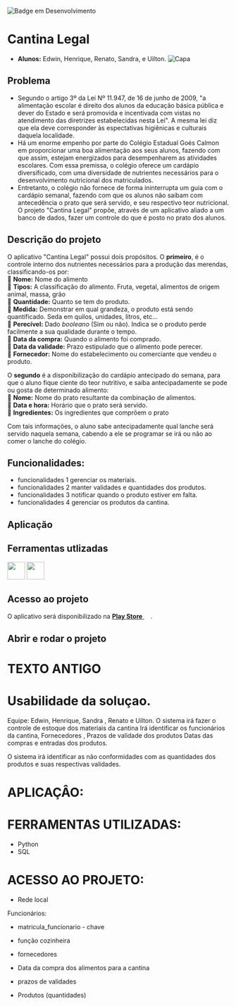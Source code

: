 ![Badge em Desenvolvimento](http://img.shields.io/static/v1?label=STATUS&message=EM%20DESENVOLVIMENTO&color=GREEN&style=for-the-badge)

# Cantina Legal
* **Alunos:** Edwin, Henrique, Renato, Sandra, e Uilton.
![Capa](https://upload.wikimedia.org/wikipedia/commons/c/c7/School_lunch.jpg)

## Problema
* Segundo o artigo 3º da Lei Nº 11.947, de 16 de junho de 2009, "a alimentação escolar é direito dos alunos da educação básica pública e dever do Estado e será promovida e incentivada com vistas no atendimento das diretrizes estabelecidas nesta Lei". A mesma lei diz que ela deve corresponder às espectativas higiênicas e culturais daquela localidade.
* Há um enorme empenho por parte do Colégio Estadual Goés Calmon em proporcionar uma boa alimentação aos seus alunos, fazendo com que assim, estejam energizados para desempenharem as atividades escolares. Com essa premissa, o colégio oferece um cardápio diversificado, com uma diversidade de nutrientes necessários para o desenvolvimento nutricional dos matriculados.
* Entretanto, o colégio não fornece de forma ininterrupta um guia com o cardápio semanal, fazendo com que os alunos não saibam com antecedência o prato que será servido, e seu respectivo teor nutricional. O projeto "Cantina Legal" propõe, através de um aplicativo aliado a um banco de dados, fazer um controle do que é posto no prato dos alunos.



## Descrição do projeto
O aplicativo "Cantina Legal" possui dois propósitos. O **primeiro**, é o controle interno dos nutrientes necessários para a produção das merendas, classificando-os por:<br>
:apple: **Nome:** Nome do alimento<br>
:broccoli:	**Tipos:** A classificação do alimento. Fruta, vegetal, alimentos de origem animal, massa, grão<br>
:onion: **Quantidade:** Quanto se tem do produto.<br>
:pear: **Medida:** Demonstrar em qual grandeza, o produto está sendo quantificado. Seda em quilos, unidades, litros, etc...<br>
:salt: **Perecível:** Dado *booleano* (Sim ou não). Indica se o produto perde facilmente a sua qualidade durante o tempo.<br>
:carrot:	**Data da compra:** Quando o alimento foi comprado.<br>
:egg: **Data da validade:** Prazo estipulado que o alimento pode perecer.<br>
:bread: **Fornecedor:** Nome do estabelecimento ou comerciante que vendeu o produto.

O **segundo** é a disponibilização do cardápio antecipado do semana, para que o aluno fique ciente do teor nutritivo, e saiba antecipadamente se pode ou gosta de determinado alimento:<br>
:rice: **Nome:** Nome do prato resultante da combinação de alimentos.<br>
:stew: **Data e hora:** Horário que o prato será servido.<br>
:poultry_leg: **Ingredientes:** Os ingredientes que comprõem o prato<br>

Com tais informações, o aluno sabe antecipadamente qual lanche será servido naquela semana, cabendo a ele se programar se irá ou não ao comer o lanche do colégio.

## Funcionalidades:
* funcionalidades 1 gerenciar os materiais. 
* funcionalidades 2 manter validades e quantidades dos produtos.
* funcionalidades 3 notificar quando o produto estiver em falta.
* funcionalidades 4 gerenciar os  produtos da cantina.

## Aplicação

 
## Ferramentas utlizadas
[<img src="https://upload.wikimedia.org/wikipedia/commons/thumb/c/c3/Python-logo-notext.svg/1869px-Python-logo-notext.svg.png" height="40px">](https://www.python.org/)  <img src="https://cdn-icons-png.flaticon.com/512/2306/2306173.png" height="40px">

## Acesso ao projeto
O aplicativo será disponibilizado na [**Play Store** <img src="https://logospng.org/download/play-store/logo-play-store-256.png" height="15px">](https://play.google.com/).

## Abrir e rodar o projeto

# TEXTO ANTIGO

# Usabilidade da soluçao.
Equipe: Edwin, Henrique, Sandra , Renato e Uilton.
O sistema irá fazer o controle de estoque dos materiais da cantina
Irá identificar os funcionários da cantina, Fornecedores , Prazos de validade dos produtos 
Datas das compras e entradas dos produtos.

O sistema irá identificar as não conformidades com as quantidades dos produtos e suas respectivas validades.



# APLICAÇÂO:

# FERRAMENTAS UTILIZADAS:
* Python
* SQL

# ACESSO AO PROJETO:
* Rede local


Funcionários:
* matricula_funcionario - chave
* função  cozinheira


* fornecedores

* Data da compra dos alimentos para a cantina
* prazos de validades

* Produtos (quantidades)

